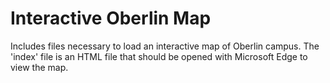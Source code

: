 # Interactive Oberlin Map 
Includes files necessary to load an interactive map of Oberlin campus. The 'index' file is an HTML file that should be opened with Microsoft Edge to view the map.
